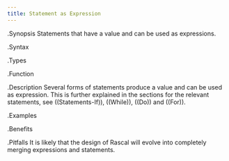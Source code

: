 ```yaml
---
title: Statement as Expression
---
```


.Synopsis
Statements that have a value and can be used as expressions.

.Syntax

.Types

.Function

.Description
Several forms of statements produce a value and can be used as expression. 
This is further explained in the sections for the relevant statements, see ((Statements-If)), ((While)), ((Do)) and ((For)).

.Examples

.Benefits

.Pitfalls
It is likely that the design of Rascal will evolve into completely merging expressions and statements.

